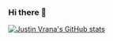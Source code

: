 ### Hi there 👋

[![Justin Vrana's GitHub stats](https://github-readme-stats.vercel.app/api?username=jvrana&count_private=true&show_icons=true&theme=radical)](https://github.com/anuraghazra/github-readme-stats)

